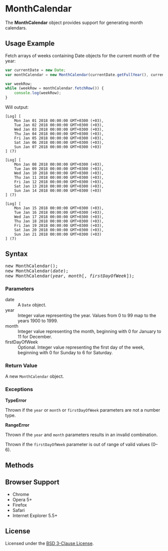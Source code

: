 # MonthCalendar

The **MonthCalendar** object provides support for generating month calendars.

## Usage Example

Fetch arrays of weeks containing Date objects for the current month of the year:

```JavaScript
var currentDate = new Date;
var monthCalendar = new MonthCalendar(currentDate.getFullYear(), currentDate.getMonth(), 1);

var weekRow;
while (weekRow = monthCalendar.fetchRow()) {
    console.log(weekRow);
}
```
Will output:

```
[Log] [
    Mon Jan 01 2018 00:00:00 GMT+0300 (+03),
    Tue Jan 02 2018 00:00:00 GMT+0300 (+03),
    Wed Jan 03 2018 00:00:00 GMT+0300 (+03),
    Thu Jan 04 2018 00:00:00 GMT+0300 (+03),
    Fri Jan 05 2018 00:00:00 GMT+0300 (+03),
    Sat Jan 06 2018 00:00:00 GMT+0300 (+03),
    Sun Jan 07 2018 00:00:00 GMT+0300 (+03)
] (7)

[Log] [
    Mon Jan 08 2018 00:00:00 GMT+0300 (+03),
    Tue Jan 09 2018 00:00:00 GMT+0300 (+03),
    Wed Jan 10 2018 00:00:00 GMT+0300 (+03),
    Thu Jan 11 2018 00:00:00 GMT+0300 (+03),
    Fri Jan 12 2018 00:00:00 GMT+0300 (+03),
    Sat Jan 13 2018 00:00:00 GMT+0300 (+03),
    Sun Jan 14 2018 00:00:00 GMT+0300 (+03)
] (7)

[Log] [
    Mon Jan 15 2018 00:00:00 GMT+0300 (+03),
    Tue Jan 16 2018 00:00:00 GMT+0300 (+03),
    Wed Jan 17 2018 00:00:00 GMT+0300 (+03),
    Thu Jan 18 2018 00:00:00 GMT+0300 (+03),
    Fri Jan 19 2018 00:00:00 GMT+0300 (+03),
    Sat Jan 20 2018 00:00:00 GMT+0300 (+03),
    Sun Jan 21 2018 00:00:00 GMT+0300 (+03)
] (7)
```

## Syntax

<pre>
new MonthCalendar();
new MonthCalendar(<i>date</i>);
new MonthCalendar(<i>year</i>, <i>month</i>[, <i>firstDayOfWeek</i>]);
</pre>

### Parameters

<dl>
  <dt>date</dt>
  <dd>A <code>Date</code> object.</dd>
  <dt>year</dt>
  <dd>Integer value representing the year. Values from 0 to 99 map to the years 1900 to 1999.</dd>
  <dt>month</dt>
  <dd>Integer value representing the month, beginning with 0 for January to 11 for December.</dd>
  <dt>firstDayOfWeek</dt>
  <dd>Optional. Integer value representing the first day of the week, beginning with 0 for Sunday to 6 for Saturday.</dd>
</dl>

### Return Value

A new <code>MonthCalendar</code> object.

### Exceptions

**TypeError**

Thrown if the <code>year</code> or <code>month</code> or <code>firstDayOfWeek</code> parameters are not a number type.</dd>

**RangeError**

Thrown if the <code>year</code> and <code>month</code> parameters results in an invalid combination.

Thrown if the <code>firstDayOfWeek</code> parameter is out of range of valid values (0&ndash;6).

## Methods

## Browser Support

* Chrome
* Opera 5+
* Firefox
* Safari
* Internet Explorer 5.5+

## License

Licensed under the [BSD 3-Clause License](http://opensource.org/licenses/BSD-3-Clause).
